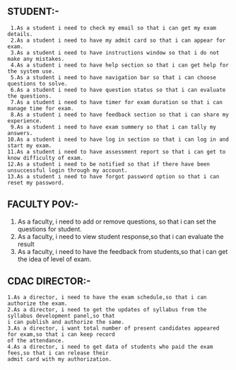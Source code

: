 
## STUDENT:-

	 1.As a student i need to check my email so that i can get my exam details.
	 2.As a student i need to have my admit card so that i can appear for exam.
	 3.As a student i need to have instructions window so that i do not make any mistakes.
	 4.As a student i need to have help section so that i can get help for the system use.
	 5.As a student i need to have navigation bar so that i can choose questions to solve.
	 6.As a student i need to have question status so that i can evaluate the questions.
	 7.As a student i need to have timer for exam duration so that i can manage time for exam.
	 8.As a student i need to have feedback section so that i can share my experience.
	 9.As a student i need to have exam summery so that i can tally my answers.
	10.As a student i need to have log in section so that i can log in and start my exam.
	11.As a student i need to have assessment report so that i can get to know difficulty of exam.
	12.As a student i need to be notified so that if there have been unsuccessful login through my account.
	13.As a student i need to have forgot password option so that i can reset my password.
	

## FACULTY POV:-

1. As a faculty, i need to add or remove questions, so that i can set the questions for student.
2. As a faculty, i need to view student response,so that i can evaluate the result
3. As a faculty, i need to have the feedback from students,so that i can get the idea of level of exam.

## CDAC DIRECTOR:- 

	1.As a director, i need to have the exam schedule,so that i can authorize the exam.
	2.As a director, i need to get the updates of syllabus from the syllabus development panel,so that 
 	i can publish and authorize the same.
	3.As a director, i want total number of present candidates appeared for exam,so that i can keep record
 	of the attendance. 
	4.As a director, i need to get data of students who paid the exam fees,so that i can release their
 	admit card with my authorization.
 
